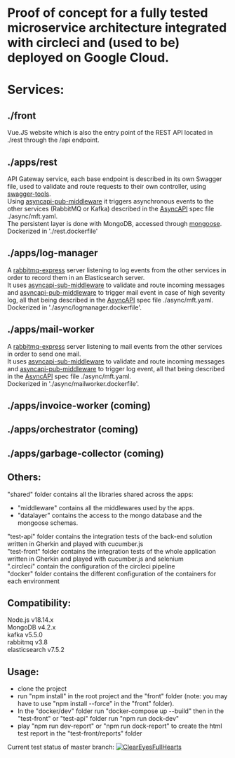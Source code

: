 # Proof of concept for a fully tested microservice architecture integrated with circleci and (used to be) deployed on Google Cloud.  
  
# Services:  
## ./front
Vue.JS website which is also the entry point of the REST API located in ./rest through the /api endpoint.  
## ./apps/rest
API Gateway service, each base endpoint is described in its own Swagger file, used to validate and route requests to their own controller, using [swagger-tools](https://www.npmjs.com/package/swagger-tools).  
Using [asyncapi-pub-middleware](https://www.npmjs.com/package/asyncapi-pub-middleware) it triggers asynchronous events to the other services (RabbitMQ or Kafka) described in the [AsyncAPI](https://www.asyncapi.com/docs/reference/specification/v2.6.0) spec file ./async/mft.yaml.  
The persistent layer is done with MongoDB, accessed through [mongoose](https://www.npmjs.com/package/mongoose).  
Dockerized in './rest.dockerfile'  
## ./apps/log-manager
A [rabbitmq-express](https://www.npmjs.com/package/rabbitmq-express) server listening to log events from the other services in order to record them in an Elasticsearch server.  
It uses [asyncapi-sub-middleware](https://www.npmjs.com/package/asyncapi-sub-middleware) to validate and route incoming messages and [asyncapi-pub-middleware](https://www.npmjs.com/package/asyncapi-pub-middleware) to trigger mail event in case of high severity log, all that being described in the [AsyncAPI](https://www.asyncapi.com/docs/reference/specification/v2.6.0) spec file ./async/mft.yaml.  
Dockerized in './async/logmanager.dockerfile'.  
## ./apps/mail-worker
A [rabbitmq-express](https://www.npmjs.com/package/rabbitmq-express) server listening to mail events from the other services in order to send one mail.  
It uses [asyncapi-sub-middleware](https://www.npmjs.com/package/asyncapi-sub-middleware) to validate and route incoming messages and [asyncapi-pub-middleware](https://www.npmjs.com/package/asyncapi-pub-middleware) to trigger log event, all that being described in the [AsyncAPI](https://www.asyncapi.com/docs/reference/specification/v2.6.0) spec file ./async/mft.yaml.  
Dockerized in './async/mailworker.dockerfile'.  
## ./apps/invoice-worker (coming)
## ./apps/orchestrator (coming)
## ./apps/garbage-collector (coming)
## Others:  
"shared" folder contains all the libraries shared across the apps:  
- "middleware" contains all the middlewares used by the apps.  
- "datalayer" contains the access to the mongo database and the mongoose schemas.
  
"test-api" folder contains the integration tests of the back-end solution written in Gherkin and played with cucumber.js  
"test-front" folder contains the integration tests of the whole application written in Gherkin and played with cucumber.js and selenium  
".circleci" contain the configuration of the circleci pipeline  
"docker" folder contains the different configuration of the containers for each environment  
  
## Compatibility:  
Node.js v18.14.x  
MongoDB v4.2.x  
kafka v5.5.0  
rabbitmq v3.8  
elasticsearch v7.5.2  
  
## Usage:  
- clone the project  
- run "npm install" in the root project and the "front" folder (note: you may have to use "npm install --force" in the "front" folder).  
- In the "docker/dev" folder run "docker-compose up --build" then in the "test-front" or "test-api" folder run "npm run dock-dev"  
- play "npm run dev-report" or "npm run dock-report" to create the html test report in the "test-front/reports" folder  
  
Current test status of master branch: [![ClearEyesFullHearts](https://circleci.com/gh/ClearEyesFullHearts/mft.svg?style=svg)](https://app.circleci.com/pipelines/github/ClearEyesFullHearts)
